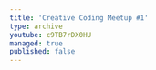 ```yaml
---
title: 'Creative Coding Meetup #1'
type: archive
youtube: c9TB7rDX0HU
managed: true
published: false
---
```

